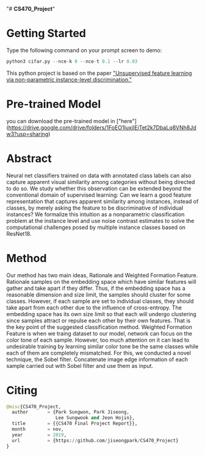 "# **CS470_Project**"

# **Getting Started**

Type the following command on your prompt screen to demo:
```python
python3 cifar.py --nce-k 0 --nce-t 0.1 --lr 0.03
```
This python project is based on the paper
["Unsupervised feature learning via non-parametric instance-level discrimination."](http://openaccess.thecvf.com/content_cvpr_2018/CameraReady/0801.pdf)

# **Pre-trained Model**
you can download the pre-trained model in ["here"]
(https://drive.google.com/drive/folders/1FoEO1IuxjIEiTet2k7DbaLq8VNh8Jdw3?usp=sharing)

# **Abstract**
Neural net classifiers trained on data with annotated class labels can also capture apparent 
visual similarity among categories without being directed to do so. We study whether this 
observation can be extended beyond the conventional domain of supervised learning: Can
we learn a good feature representation that captures apparent similarity among instances, 
instead of classes, by merely asking the feature to be discriminative of individual instances? 
We formalize this intuition as a nonparametric classification problem at the instance level 
and use noise contrast estimates to solve the computational challenges posed by multiple 
instance classes based on ResNet18.

# **Method**
Our method has two main ideas, Rationale and Weighted Formation Feature.
Rationale samples on the embedding space which have similar features will gather 
and take apart if they differ. Thus, if the embedding space has a reasonable 
dimension and size limit, the samples should cluster for some classes. However, 
if each sample are set to individual classes, they should take apart from each 
other due to the influence of cross-entropy. The embedding space has its own 
size limit so that each will undergo clustering since samples attract or repulse each 
other by their own features. That is the key point of the suggested classification 
method.
Weighted Formation Feature is when we traing dataset to our model, network can 
focus on the color tone of each sample. However, too much attention on it can 
lead to undesirable training by learning similar color tone be the same classes 
while each of them are completely mismatched.  For this, we conducted a novel 
technique, the Sobel filter. Concatenate image edge information of each sample 
carried out with Sobel filter and use them as input. 

# **Citing**
```python
@misc{CS470_Project,
  author       = {Park Sungwon, Park Jiseong, 
                  Lee Sungwook and Jeon Hojin},
  title        = {{CS470 Final Project Report}},
  month        = nov,
  year         = 2019,
  url          = {https://github.com/jiseongpark/CS470_Project}
}
```
